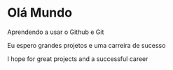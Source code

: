# Olá Mundo
 Aprendendo a usar o Github e Git

Eu espero grandes projetos e uma carreira de sucesso

I hope for great projects and a successful career